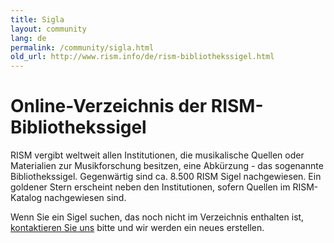 ```yaml
---
title: Sigla
layout: community
lang: de
permalink: /community/sigla.html
old_url: http://www.rism.info/de/rism-bibliothekssigel.html
---
```


# Online-Verzeichnis der RISM-Bibliothekssigel

RISM vergibt weltweit allen Institutionen, die musikalische Quellen oder Materialien zur Musikforschung besitzen, eine Abkürzung - das sogenannte Bibliothekssigel.  Gegenwärtig sind ca. 8.500 RISM Sigel nachgewiesen. Ein goldener Stern erscheint neben den Institutionen, sofern Quellen im RISM-Katalog nachgewiesen sind.

Wenn Sie ein Sigel suchen, das noch nicht im Verzeichnis enthalten ist, [kontaktieren Sie uns](mailto:contact@rism.info) bitte und wir werden ein neues erstellen.

<script type="text/javascript" src=" /javascript/sigla.js"></script>
<div id="siglaCatalog" sruhost="https://muscat.rism.info" limit="20"> </div>

